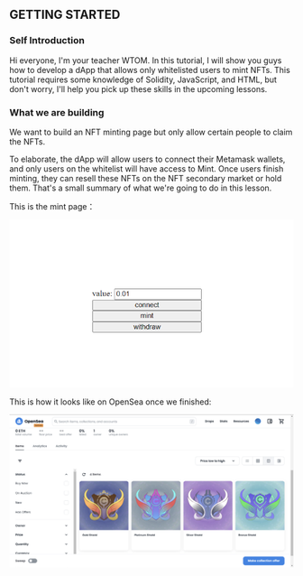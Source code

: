 ## GETTING STARTED

### Self Introduction

Hi everyone, I'm your teacher WTOM. In this tutorial, I will show you guys how to develop a dApp that allows only whitelisted users to mint NFTs. This tutorial requires some knowledge of Solidity, JavaScript, and HTML, but don't worry, I'll help you pick up these skills in the upcoming lessons.

### What we are building

We want to build an NFT minting page but only allow certain people to claim the NFTs.

To elaborate, the dApp will allow users to connect their Metamask wallets, and only users on the whitelist will have access to Mint. Once users finish minting, they can resell these NFTs on the NFT secondary market or hold them. That's a small summary of what we're going to do in this lesson.

This is the mint page：

![image-20230223171808615](/public/images/Polygon-Whitelist-NFT_[ChainIDE]/section-0/0_1_1.png)

This is how it looks like on OpenSea once we finished: 

![image-20230223163620536](/public/images/Polygon-Whitelist-NFT_[ChainIDE]/section-0/0_1_2.png)
